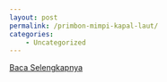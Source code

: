 ```yaml
---
layout: post
permalink: /primbon-mimpi-kapal-laut/
categories:
    - Uncategorized
---
```


[Baca Selengkapnya](/10)